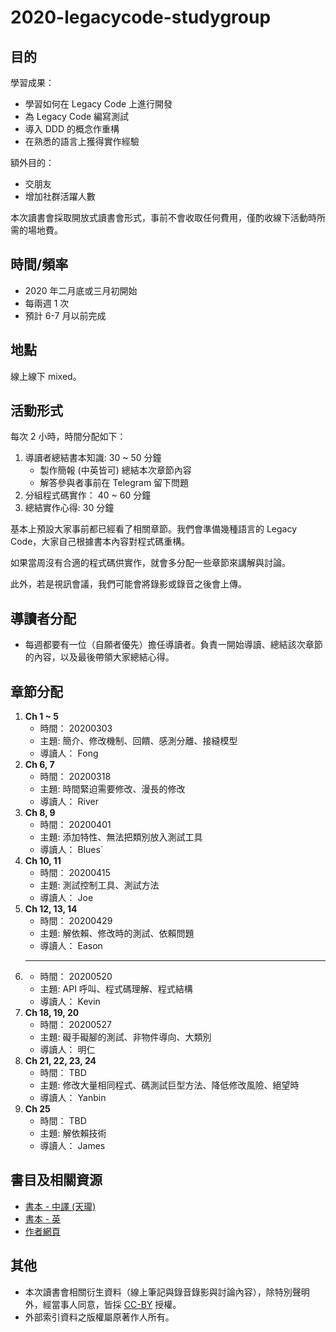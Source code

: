 # 2020-legacycode-studygroup

## 目的

學習成果：

- 學習如何在 Legacy Code 上進行開發
- 為 Legacy Code 編寫測試
- 導入 DDD 的概念作重構
- 在熟悉的語言上獲得實作經驗

額外目的：

- 交朋友
- 增加社群活躍人數

本次讀書會採取開放式讀書會形式，事前不會收取任何費用，僅酌收線下活動時所需的場地費。

## 時間/頻率

- 2020 年二月底或三月初開始
- 每兩週 1 次
- 預計 6-7 月以前完成

## 地點

線上線下 mixed。

## 活動形式

每次 2 小時，時間分配如下：

1. 導讀者總結書本知識: 30 ~ 50 分鐘
   - 製作簡報 (中英皆可) 總結本次章節內容
   - 解答參與者事前在 Telegram 留下問題
2. 分組程式碼實作： 40 ~ 60 分鐘
3. 總結實作心得: 30 分鐘

基本上預設大家事前都已經看了相關章節。我們會準備幾種語言的 Legacy Code，大家自己根據書本內容對程式碼重構。

如果當周沒有合適的程式碼供實作，就會多分配一些章節來講解與討論。

此外，若是視訊會議，我們可能會將錄影或錄音之後會上傳。

## 導讀者分配

- 每週都要有一位（自願者優先）擔任導讀者。負責一開始導讀、總結該次章節的內容，以及最後帶領大家總結心得。

## 章節分配

1. **Ch 1 ~ 5**
   - 時間： 20200303
   - 主題: 簡介、修改機制、回饋、感測分離、接縫模型
   - 導讀人： Fong
1. **Ch 6, 7**
   - 時間： 20200318
   - 主題: 時間緊迫需要修改、漫長的修改
   - 導讀人： River
1. **Ch 8, 9**
   - 時間： 20200401
   - 主題: 添加特性、無法把類別放入測試工具
   - 導讀人： Blues`
1. **Ch 10, 11**
   - 時間： 20200415
   - 主題: 測試控制工具、測試方法
   - 導讀人： Joe
1. **Ch 12, 13, 14**
   - 時間： 20200429
   - 主題: 解依賴、修改時的測試、依賴問題
   - 導讀人： Eason
1. ** **
   - 時間： 20200520
   - 主題: API 呼叫、程式碼理解、程式結構
   - 導讀人： Kevin
1. **Ch 18, 19, 20**
   - 時間： 20200527
   - 主題: 礙手礙腳的測試、非物件導向、大類別
   - 導讀人： 明仁
1. **Ch 21, 22, 23, 24**
   - 時間： TBD
   - 主題: 修改大量相同程式、碼測試巨型方法、降低修改風險、絕望時
   - 導讀人： Yanbin
1. **Ch 25**
   - 時間： TBD
   - 主題: 解依賴技術
   - 導讀人： James

## 書目及相關資源

- [書本 - 中譯 (天瓏)](https://www.tenlong.com.tw/products/9789864344000)
- [書本 - 英](https://github.com/ontiyonke/book-1/blob/master/%5BPROGRAMMING%5D%5BWorking%20Effectively.%20with%20Legacy%20Code%5D.pdf)
- [作者網頁](https://michaelfeathers.silvrback.com/)

## 其他

- 本次讀書會相關衍生資料（線上筆記與錄音錄影與討論內容），除特別聲明外，經當事人同意，皆採 [CC-BY](https://creativecommons.org/licenses/by/3.0/tw/) 授權。
- 外部索引資料之版權屬原著作人所有。
